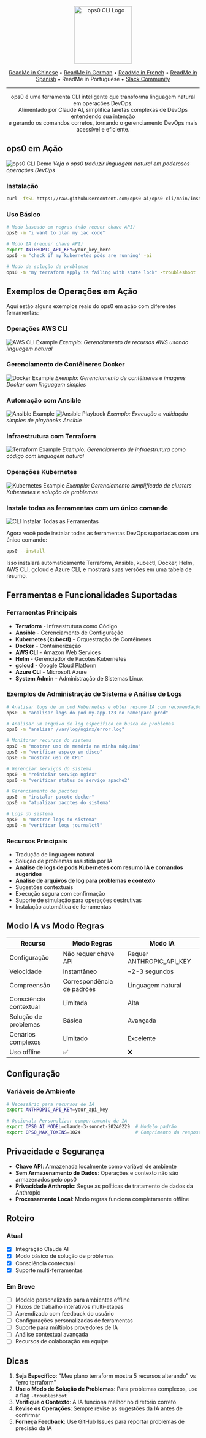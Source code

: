 <p align="center">
  <img src="assets/logo.jpg" alt="ops0 CLI Logo" width="150">
</p>

<p align="center">
  <a href="./README.zh-CN.md">ReadMe in Chinese</a> • 
  <a href="./README.de.md">ReadMe in German</a> • 
  <a href="./README.fr.md">ReadMe in French</a> • 
  <a href="./README.es.md">ReadMe in Spanish</a> • 
  ReadMe in Portuguese • 
  <a href="https://join.slack.com/t/ops0/shared_invite/zt-37akwqb1v-BvfK7AioDlRhje94UN2tkw">Slack Community</a>
</p>

---

<p align="center">
ops0 é uma ferramenta CLI inteligente que transforma linguagem natural em operações DevOps.<br>
Alimentado por Claude AI, simplifica tarefas complexas de DevOps entendendo sua intenção<br>
e gerando os comandos corretos, tornando o gerenciamento DevOps mais acessível e eficiente.
</p>

## ops0 em Ação

![ops0 CLI Demo](assets/ops0cli.gif)
*Veja o ops0 traduzir linguagem natural em poderosos operações DevOps*


### Instalação
```bash
curl -fsSL https://raw.githubusercontent.com/ops0-ai/ops0-cli/main/install.sh | bash
```

### Uso Básico
```bash
# Modo baseado em regras (não requer chave API)
ops0 -m "i want to plan my iac code"

# Modo IA (requer chave API)
export ANTHROPIC_API_KEY=your_key_here
ops0 -m "check if my kubernetes pods are running" -ai

# Modo de solução de problemas
ops0 -m "my terraform apply is failing with state lock" -troubleshoot
```

## Exemplos de Operações em Ação

Aqui estão alguns exemplos reais do ops0 em ação com diferentes ferramentas:

### Operações AWS CLI
![AWS CLI Example](assets/aws.png)
*Exemplo: Gerenciamento de recursos AWS usando linguagem natural*

### Gerenciamento de Contêineres Docker
![Docker Example](assets/docker.png)
*Exemplo: Gerenciamento de contêineres e imagens Docker com linguagem simples*

### Automação com Ansible
![Ansible Example](assets/ansible.png)
![Ansible Playbook](assets/ansible-playbook.png)
*Exemplo: Execução e validação simples de playbooks Ansible*

### Infraestrutura com Terraform
![Terraform Example](assets/terraform.png)
*Exemplo: Gerenciamento de infraestrutura como código com linguagem natural*

### Operações Kubernetes
![Kubernetes Example](assets/kubernetes.png)
*Exemplo: Gerenciamento simplificado de clusters Kubernetes e solução de problemas*

### Instale todas as ferramentas com um único comando

![CLI Instalar Todas as Ferramentas](assets/cli-install.png)

Agora você pode instalar todas as ferramentas DevOps suportadas com um único comando:

```bash
ops0 --install
```

Isso instalará automaticamente Terraform, Ansible, kubectl, Docker, Helm, AWS CLI, gcloud e Azure CLI, e mostrará suas versões em uma tabela de resumo.

## Ferramentas e Funcionalidades Suportadas

### Ferramentas Principais
- **Terraform** - Infraestrutura como Código
- **Ansible** - Gerenciamento de Configuração
- **Kubernetes (kubectl)** - Orquestração de Contêineres
- **Docker** - Containerização
- **AWS CLI** - Amazon Web Services
- **Helm** - Gerenciador de Pacotes Kubernetes
- **gcloud** - Google Cloud Platform
- **Azure CLI** - Microsoft Azure
- **System Admin** - Administração de Sistemas Linux

### Exemplos de Administração de Sistema e Análise de Logs
```bash
# Analisar logs de um pod Kubernetes e obter resumo IA com recomendações
ops0 -m "analisar logs do pod my-app-123 no namespace prod"

# Analisar um arquivo de log específico em busca de problemas
ops0 -m "analisar /var/log/nginx/error.log"

# Monitorar recursos do sistema
ops0 -m "mostrar uso de memória na minha máquina"
ops0 -m "verificar espaço em disco"
ops0 -m "mostrar uso de CPU"

# Gerenciar serviços do sistema
ops0 -m "reiniciar serviço nginx"
ops0 -m "verificar status do serviço apache2"

# Gerenciamento de pacotes
ops0 -m "instalar pacote docker"
ops0 -m "atualizar pacotes do sistema"

# Logs do sistema
ops0 -m "mostrar logs do sistema"
ops0 -m "verificar logs journalctl"
```

### Recursos Principais
- Tradução de linguagem natural
- Solução de problemas assistida por IA
- **Análise de logs de pods Kubernetes com resumo IA e comandos sugeridos**
- **Análise de arquivos de log para problemas e contexto**
- Sugestões contextuais
- Execução segura com confirmação
- Suporte de simulação para operações destrutivas
- Instalação automática de ferramentas

## Modo IA vs Modo Regras

| Recurso | Modo Regras | Modo IA |
|---------|------------|---------|
| Configuração | Não requer chave API | Requer ANTHROPIC_API_KEY |
| Velocidade | Instantâneo | ~2-3 segundos |
| Compreensão | Correspondência de padrões | Linguagem natural |
| Consciência contextual | Limitada | Alta |
| Solução de problemas | Básica | Avançada |
| Cenários complexos | Limitado | Excelente |
| Uso offline | ✅ | ❌ |

## Configuração

### Variáveis de Ambiente
```bash
# Necessário para recursos de IA
export ANTHROPIC_API_KEY=your_api_key

# Opcional: Personalizar comportamento da IA
export OPS0_AI_MODEL=claude-3-sonnet-20240229  # Modelo padrão
export OPS0_MAX_TOKENS=1024                    # Comprimento da resposta
```

## Privacidade e Segurança

- **Chave API**: Armazenada localmente como variável de ambiente
- **Sem Armazenamento de Dados**: Operações e contexto não são armazenados pelo ops0
- **Privacidade Anthropic**: Segue as políticas de tratamento de dados da Anthropic
- **Processamento Local**: Modo regras funciona completamente offline

## Roteiro

### Atual
- [x] Integração Claude AI
- [x] Modo básico de solução de problemas
- [x] Consciência contextual
- [x] Suporte multi-ferramentas

### Em Breve
- [ ] Modelo personalizado para ambientes offline
- [ ] Fluxos de trabalho interativos multi-etapas
- [ ] Aprendizado com feedback do usuário
- [ ] Configurações personalizadas de ferramentas
- [ ] Suporte para múltiplos provedores de IA
- [ ] Análise contextual avançada
- [ ] Recursos de colaboração em equipe

## Dicas

1. **Seja Específico**: "Meu plano terraform mostra 5 recursos alterando" vs "erro terraform"
2. **Use o Modo de Solução de Problemas**: Para problemas complexos, use a flag `-troubleshoot`
3. **Verifique o Contexto**: A IA funciona melhor no diretório correto
4. **Revise os Operações**: Sempre revise as sugestões da IA antes de confirmar
5. **Forneça Feedback**: Use GitHub Issues para reportar problemas de precisão da IA 